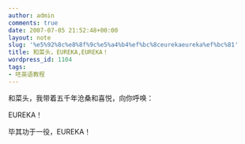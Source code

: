 ```yaml
---
author: admin
comments: true
date: 2007-07-05 21:52:48+00:00
layout: note
slug: '%e5%92%8c%e8%8f%9c%e5%a4%b4%ef%bc%8ceurekaeureka%ef%bc%81'
title: 和菜头，EUREKA,EUREKA！
wordpress_id: 1104
tags:
- 呸英语教程
---
```


和菜头，我带着五千年沧桑和喜悦，向你呼唤：

EUREKA！

毕其功于一役，EUREKA！
